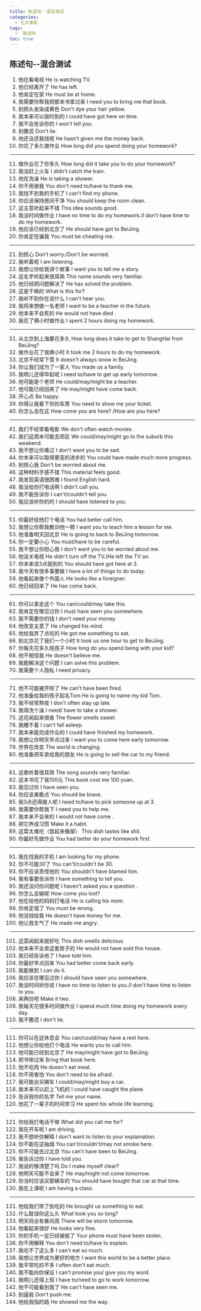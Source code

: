 ```yaml
---
title: 陈述句--混合测试
categories:
  - 七大体系
tags:
  -  陈述句
toc: true 
---
```


## 陈述句--混合测试



1. 他在看电视 He is watching TV.
2. 他已经离开了 He has  left.
3. 他肯定在家 He must be at home.
4. 我需要你帮我把那本书拿过来 I need you to  bring me  that book.
5. 别把头发染成黄色 Don't  dye your hair yellow.
6. 我本来可以按时到的 I could have got here on time.
7. 我不会告诉你的 I won't tell you.
8. 别撒谎 Don't lie.
9.  他还没还我钱呢 He hasn't given me the money back.
10. 你花了多久做作业 How long did you spend doing your homework?

---

11. 做作业花了你多久 How long did it take you to do your homework?
12. 我没赶上火车 I didn't catch the train.
13. 他在洗澡 He is taking a shower.
14. 你不用谢我 You don't need to/have to thank me.
15. 我找不到我的手机了 I can't find my phone. 
16. 你应该保持房间干净 You should keep the room clean.
17. 这主意听起来不错 This idea sounds good.
18. 我没时间做作业 I have no time to do my homework./I don't have time to do my homework.
19. 他应该已经到北京了 He should have  got to   BeiJing.
20. 你肯定在骗我 You must be cheating me.




---

21. 别担心  Don't worry./Don't be worried.
22. 我听着呢 I am listening. 
23. 我想让你给我讲个故事 I want you to tell me a story.
24. 这名字听起来很耳熟 This name sounds very familiar.
25. 他已经把问题解决了 He has solved the problem.
26. 这是干嘛的 What is this for?
27. 我听不到你在说什么 I can't hear you.
28. 我将来想做一名老师 I want to be a teacher in the future.
29. 他本来不会死的 He would not  have died .
30. 我花了俩小时做作业 I spent 2 hours doing my homework.




---

31. 从北京到上海要花多久 How long does it take  to get to ShangHai  from BeiJing?
32. 做作业花了我俩小时 It took me 2 hours to do my homework. 
33. 北京不经常下雪 It doesn't always snow in BeiJing.
34. 你让我们成为了一家人 You made us  a family.
35. 我明儿还得早起呢 I need to/have to get up early tomorrow.
36. 他可能是个老师 He could/may/might be  a teacher.
37. 他可能已经回来了 He may/might have come back.
38. 开心点 Be happy.
39. 你得让我看下你的车票 You need  to show me your ticket.
40. 你怎么会在这 How come you are here? /How are you here?

---

41. 我们不经常看电影 We don't often watch movies .
42. 我们这周末可能去郊区 We could/may/might go to the  suburb  this weekend.
43. 我不想让你难过 I don't want you to be sad.
44. 你本来可以取得更高的进步的 You could have made much more progress.
45. 别担心我 Don't be worried about me.
46. 这种材料手感不错 This material feels good.
47. 我发现英语很困难 I found English hard.
48. 我没给你打电话啊 I didn't call you.
49. 我不能告诉你 I can't/couldn't tell you.
50. 我应该听你的的 I should have listened to you.



---
51. 你最好给他打个电话 You had better call him.
52. 我想让你帮我教训他一顿 I want you to teach him a lesson for me.
53. 他准备明天回北京 He is going to back to BeiJing tomorrow.
54. 你一定要小心 You must/have to be careful.
55. 我不想让你担心我 I don't want you to be worried about me.
56. 他没关电视 He didn't turn off the TV./He left the TV on.
57. 你本来该3点就到的 You should have got here at 3.
58. 我今天有很多事要做 I have a lot of things to do today. 
59. 他看起来像个外国人 He looks like a foreigner.
60. 他已经回来了 He has come back.





---

61. 你可以拿走这个 You can/could/may take this. 
62. 我肯定在哪见过你 I must have seen you somewhere.
63. 我不需要你的钱 I don't need your money.
64. 他改变主意了 He changed his mind.
65. 他给我弄了点吃的 He got me something to eat.
66. 到北京花了我们一个小时 It took us one hour to get to BeiJing.
67. 你每天花多久陪孩子 How long do you spend being with your kid?
68. 他不相信我 He doesn't believe me.
69. 我能解决这个问题 I can solve this problem.
70. 我需要个人隐私 I need privacy.


---

71. 他不可能被开除了 He can't have been fired.
72. 他准备给我的孩子起名Tom He is going to name my kid Tom.
73. 我不经常熬夜 I don't often stay up late.
74. 我得洗个澡 I need/ have to take a shower.
75. 这花闻起来很香 The flower smells sweet.
76. 我睡不着 I can't fall asleep.
77. 我本来能完成作业的 I could have finished my homework.
78. 我想让你明天早点过来 I want you to come here early tomorrow.
79. 世界在改变 The world is changing.
80. 他准备把车卖给我的朋友 He is going to sell the car to my friend.

---

81. 这歌听着很耳熟 The song sounds very familiar.
82. 这本书花了我100元 This book cost me 100 yuan.
83. 我见过你 I have seen you.
84. 你应该勇敢点 You should be brave.
85. 我3点还得接人呢 I need to/have to pick someone up at 3.
86. 我需要你帮我下 I need you to help me.
87. 我本来不会来的 I would not  have  come .
88. 把它养成习惯 Make it a habit.
89. 这菜太难吃（尝起来像屎） This dish tastes like shit.
90. 你最好先做作业 You had better do your homework first.

---


91. 我在找我的手机  I am looking for my phone.
92. 你不可能30了 You can't/couldn't be 30.
93. 你不应该责怪他的 You shouldn't have blamed him.
94. 我有事要告诉你 I have something to tell you.
95. 我还没问你问题呢 I haven't asked you a  question .
96. 你怎么会输呢 How come you lost?
97. 他在给他的妈妈打电话  He is  calling his mom.
98. 你肯定错了 You must be wrong.
99.  他没钱给我 He doesn't have money for me.
100. 他让我生气了 He made me angry.


---


101. 这菜闻起来就好吃 This dish smells delicious.
102. 他本来不会卖这套房子的 He would not have sold this house.
103. 我已经告诉他了 I have told him.
104. 你最好早点回来 You had better come back early.
105. 我能做到 I can do it.
106. 我应该在哪见过你 I should have seen you somewhere.
107. 我没时间听你说 I have no time to listen to you./I don't have time to listen to you.
108. 来两份吧 Make it two.
109. 我每天花很多时间做作业 I spend much time doing my homework every day.
110. 我不撒谎 I don't lie.




---


111. 你可以在这休息会 You can/could/may have a rest here.
112. 他想让你给他打个电话 He wants you to call him.
113. 他可能已经到北京了 He may/might have got to BeiJing. 
114. 把书带过来 Bring that book  here.
115. 他不吃肉 He doesn't eat meat.
116. 你不用害怕 You don't need to be afraid.
117. 我可能会买辆车 I could/may/might buy a car.
118. 我本来可以赶上飞机的 I could have caught the plane.
119. 告诉我你的名字 Tell me your name.
120. 他花了一辈子的时间学习 He spent his whole life learning.


---


121. 你给我打电话干嘛 What did you call me for?
122. 我在开车呢 I am driving.
123. 我不想听你解释 I don't want to listen to your explaination.
124. 你不能在这抽烟  You can't/couldn't/may not smoke here.
125. 你不可能去过北京 You can't have been to BeiJing.
126. 我告诉过你 I have told you.
127. 我说的够清楚了吗 Do I make myself clear?
128. 他明天可能不会来了 He may/might not come tomorrow.
129. 你当时应该买那辆车的 You should have bought that car at that time.
130. 我在上课呢 I am having a class.


---


131. 他给我们带了些吃的 He brought us something to eat.
132. 什么耽误你这么久 What took you so long?
133. 明天将会有暴风雨 There will be storm tomorrow.
134. 他看起来很好 He looks very fine.
135. 你的手机一定已经被偷了 Your phone must have been stolen.
136. 你不用解释 You don't need to/have to explain. 
137. 我吃不了这么多 I can't eat so much.
138. 我想让世界成为更好的地方 I want this world to be a better place.
139. 我平常吃的不多 I often don't eat much. 
140. 我不能向你保证 I can't promise you/ give you my word.
141. 我明儿还得上班 I have to/need to go to work tomorrow.
142. 他不可能看到我了 He can't have seen me.
143. 别逼我 Don't push me.
144. 他给我指的路 He showed me the way.






